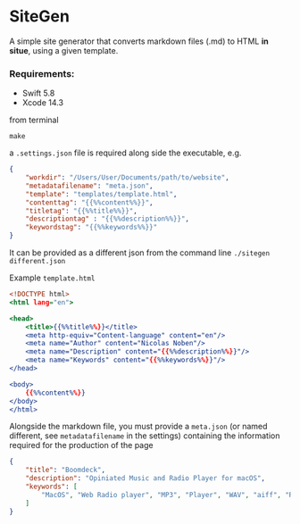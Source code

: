 # SiteGen

A simple site generator that converts markdown files (.md) to HTML **in situe**, using a given template.

### Requirements: 

- Swift 5.8
- Xcode 14.3

from terminal

    make

a `.settings.json` file is required along side the executable, e.g.

```settings.json
{
    "workdir": "/Users/User/Documents/path/to/website",
    "metadatafilename": "meta.json",
    "template": "templates/template.html",
    "contenttag": "{{%%content%%}}",
    "titletag": "{{%%title%%}}",
    "descriptiontag" : "{{%%description%%}}",
    "keywordstag": "{{%%keywords%%}}"
}
```

It can be provided as a different json from the command line `./sitegen different.json`

Example `template.html`

```template.html
<!DOCTYPE html>
<html lang="en">

<head>
    <title>{{%%title%%}}</title>
    <meta http-equiv="Content-language" content="en"/>
    <meta name="Author" content="Nicolas Noben"/>
    <meta name="Description" content="{{%%description%%}}"/>
    <meta name="Keywords" content="{{%%keywords%%}}"/>
</head>

<body>
    {{%%content%%}}
</body>
</html>
```

Alongside the markdown file, you must provide a `meta.json` (or named different, see `metadatafilename` in the settings) containing the information required for the production of the page

```meta.json
{
	"title": "Boomdeck",
	"description": "Opiniated Music and Radio Player for macOS",
	"keywords": [
		"MacOS", "Web Radio player", "MP3", "Player", "WAV", "aiff", "Radios", "Swift", "SwiftUI"
	]
}
```
